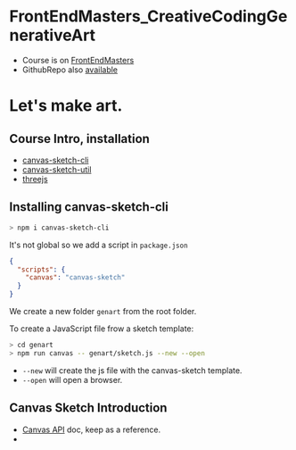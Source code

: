 # FrontEndMasters_CreativeCodingGenerativeArt

  * Course is on [FrontEndMasters](https://frontendmasters.com/courses/canvas-webgl)
  * GithubRepo also [available](https://github.com/mattdesl/workshop-generative-art)

# Let's make art.

## Course Intro, installation

  * [canvas-sketch-cli](https://github.com/mattdesl/canvas-sketch)
  * [canvas-sketch-util](https://github.com/mattdesl/canvas-sketch-util/)
  * [threejs](https://github.com/mrdoob/three.js)

## Installing canvas-sketch-cli

```sh
> npm i canvas-sketch-cli
```

It's not global so we add a script in `package.json`

```json
{
  "scripts": {
    "canvas": "canvas-sketch"
  }
}
```

We create a new folder `genart` from the root folder.

To create a JavaScript file frow a sketch template:
```sh
> cd genart
> npm run canvas -- genart/sketch.js --new --open
```

  - `--new` will create the js file with the canvas-sketch template.
  - `--open` will open a browser.

## Canvas Sketch Introduction

  * [Canvas API](https://developer.mozilla.org/en-US/docs/Web/API/Canvas_API) doc, keep as a reference.
  * 
